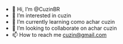 - 👋 Hi, I’m @CuzinBR
- 👀 I’m interested in cuzin
- 🌱 I’m currently learning como achar cuzin
- 💞️ I’m looking to collaborate on achar cuzin
- 📫 How to reach me cuzin@gmail.com

<!---
CuzinBR/CuzinBR is a ✨ special ✨ repository because its `README.md` (this file) appears on your GitHub profile.
You can click the Preview link to take a look at your changes.
--->
